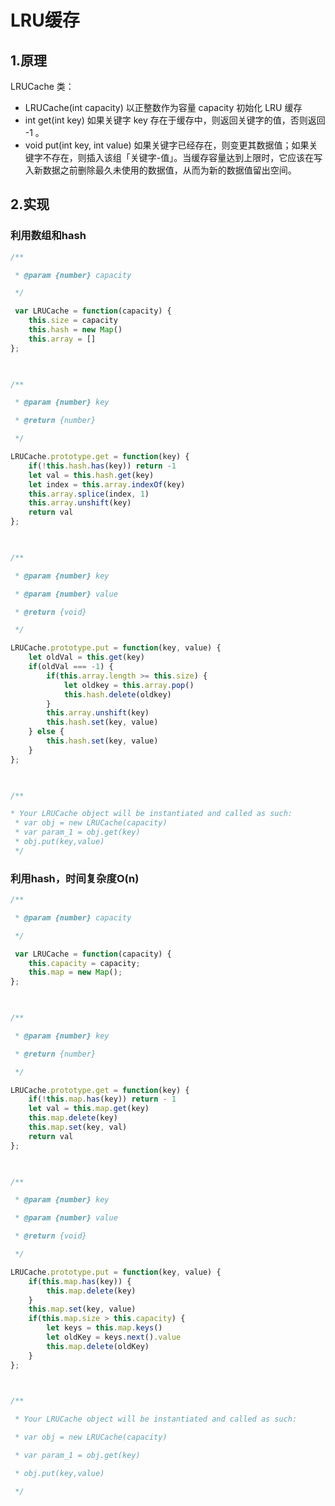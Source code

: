 # LRU缓存

## 1.原理
 LRUCache 类：
- LRUCache(int capacity) 以正整数作为容量 capacity 初始化 LRU 缓存
- int get(int key) 如果关键字 key 存在于缓存中，则返回关键字的值，否则返回 -1 。
- void put(int key, int value) 如果关键字已经存在，则变更其数据值；如果关键字不存在，则插入该组「关键字-值」。当缓存容量达到上限时，它应该在写入新数据之前删除最久未使用的数据值，从而为新的数据值留出空间。

## 2.实现
### 利用数组和hash
``` js
/**

 * @param {number} capacity

 */

 var LRUCache = function(capacity) {
	this.size = capacity
	this.hash = new Map()
	this.array = []
};

  

/** 

 * @param {number} key

 * @return {number}

 */

LRUCache.prototype.get = function(key) {
	if(!this.hash.has(key)) return -1
	let val = this.hash.get(key)
	let index = this.array.indexOf(key)
	this.array.splice(index, 1)
	this.array.unshift(key)
	return val
};

  

/** 

 * @param {number} key 

 * @param {number} value

 * @return {void}

 */

LRUCache.prototype.put = function(key, value) {
	let oldVal = this.get(key)
	if(oldVal === -1) {
		if(this.array.length >= this.size) {
			let oldkey = this.array.pop()
			this.hash.delete(oldkey)
		}
		this.array.unshift(key)
		this.hash.set(key, value)
	} else {
		this.hash.set(key, value)
	}
};

  

/**

* Your LRUCache object will be instantiated and called as such:
 * var obj = new LRUCache(capacity)
 * var param_1 = obj.get(key)
 * obj.put(key,value)
 */

```

### 利用hash，时间复杂度O(n)
``` js
/**

 * @param {number} capacity

 */

 var LRUCache = function(capacity) {
	this.capacity = capacity;
	this.map = new Map();
};

  

/** 

 * @param {number} key

 * @return {number}

 */

LRUCache.prototype.get = function(key) {
	if(!this.map.has(key)) return - 1
	let val = this.map.get(key)
	this.map.delete(key)
	this.map.set(key, val)
	return val
};

  

/** 

 * @param {number} key 

 * @param {number} value

 * @return {void}

 */

LRUCache.prototype.put = function(key, value) {
	if(this.map.has(key)) {
		this.map.delete(key)
	}
	this.map.set(key, value)
	if(this.map.size > this.capacity) {
		let keys = this.map.keys()
		let oldKey = keys.next().value
		this.map.delete(oldKey)
	}
};

  

/**

 * Your LRUCache object will be instantiated and called as such:

 * var obj = new LRUCache(capacity)

 * var param_1 = obj.get(key)

 * obj.put(key,value)

 */
```